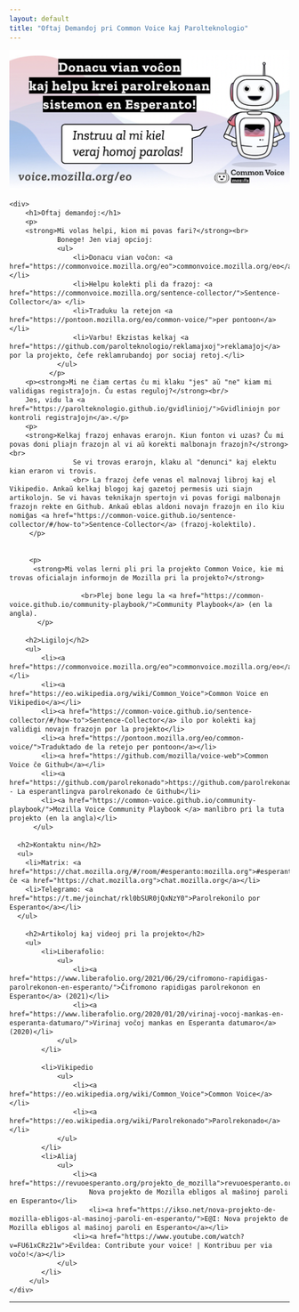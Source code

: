 ```yaml
---
layout: default
title: "Oftaj Demandoj pri Common Voice kaj Parolteknologio"
---
```

<div class="introduction">
<a href="https://commonvoice.mozilla.org/eo" target="_blank"><img src="2-1-banner.png" alt="" ></a>

    <div>
        <h1>Oftaj demandoj:</h1>
        <p>
        <strong>Mi volas helpi, kion mi povas fari?</strong><br>
                Bonege! Jen viaj opcioj:
                <ul>
                    <li>Donacu vian voĉon: <a href="https://commonvoice.mozilla.org/eo">commonvoice.mozilla.org/eo</a></li>
                    <li>Helpu kolekti pli da frazoj: <a href="https://commonvoice.mozilla.org/sentence-collector/">Sentence-Collector</a> </li>
                    <li>Traduku la retejon <a href="https://pontoon.mozilla.org/eo/common-voice/">per pontoon</a></li>
                    <li>Varbu! Ekzistas kelkaj <a href="https://github.com/parolteknologio/reklamajxoj">reklamaĵoj</a> por la projekto, ĉefe reklamrubandoj por sociaj retoj.</li>
                </ul>
              </p>
        <p><strong>Mi ne ĉiam certas ĉu mi klaku "jes" aŭ "ne" kiam mi validigas registraĵojn. Ĉu estas reguloj?</strong><br/>
        Jes, vidu la <a href="https://parolteknologio.github.io/gvidlinioj/">Gvidliniojn por kontroli registraĵojn</a>.</p>
        <p>
        <strong>Kelkaj frazoj enhavas erarojn. Kiun fonton vi uzas? Ĉu mi povas doni pliajn frazojn al vi aŭ korekti malbonajn frazojn?</strong><br>
                    Se vi trovas erarojn, klaku al "denunci" kaj elektu kian eraron vi trovis. 
                    <br> La frazoj ĉefe venas el malnovaj libroj kaj el Vikipedio. Ankaŭ kelkaj blogoj kaj gazetoj permesis uzi siajn artikolojn. Se vi havas teknikajn spertojn vi povas forigi malbonajn frazojn rekte en Github. Ankaŭ eblas aldoni novajn frazojn en ilo kiu nomiĝas <a href="https://common-voice.github.io/sentence-collector/#/how-to">Sentence-Collector</a> (frazoj-kolektilo).
         </p>
   

         <p>
          <strong>Mi volas lerni pli pri la projekto Common Voice, kie mi trovas oficialajn informojn de Mozilla pri la projekto?</strong>
                      
                      <br>Plej bone legu la <a href="https://common-voice.github.io/community-playbook/">Community Playbook</a> (en la angla).
           </p>
    
        <h2>Ligiloj</h2> 
        <ul>
            <li><a href="https://commonvoice.mozilla.org/eo">commonvoice.mozilla.org/eo</a></li>
            <li><a href="https://eo.wikipedia.org/wiki/Common_Voice">Common Voice en Vikipedio</a></li>
            <li><a href="https://common-voice.github.io/sentence-collector/#/how-to">Sentence-Collector</a> ilo por kolekti kaj validigi novajn frazojn por la projekto</li>
            <li><a href="https://pontoon.mozilla.org/eo/common-voice/">Traduktado de la retejo per pontoon</a></li>
            <li><a href="https://github.com/mozilla/voice-web">Common Voice ĉe Github</a></li>
            <li><a href="https://github.com/parolrekonado">https://github.com/parolrekonado</a> - La esperantlingva parolrekonado ĉe Github</li>
            <li><a href="https://common-voice.github.io/community-playbook/">Mozilla Voice Community Playbook </a> manlibro pri la tuta projekto (en la angla)</li>
          </ul>

      <h2>Kontaktu nin</h2>         
      <ul>
        <li>Matrix: <a href="https://chat.mozilla.org/#/room/#esperanto:mozilla.org">#esperanto:mozilla.org</a> ĉe <a href="https://chat.mozilla.org">chat.mozilla.org</a></li>
        <li>Telegramo: <a href="https://t.me/joinchat/rkl0bSUR0jQxNzY0">Parolrekonilo por Esperanto</a></li>
      </ul>

        <h2>Artikoloj kaj videoj pri la projekto</h2> 
        <ul>
            <li>Liberafolio:
                <ul> 
                    <li><a href="https://www.liberafolio.org/2021/06/29/cifromono-rapidigas-parolrekonon-en-esperanto/">Ĉifromono rapidigas parolrekonon en Esperanto</a> (2021)</li>
                    <li><a href="https://www.liberafolio.org/2020/01/20/virinaj-vocoj-mankas-en-esperanta-datumaro/">Virinaj voĉoj mankas en Esperanta datumaro</a> (2020)</li>
                </ul>
            </li>

            <li>Vikipedio
                <ul>
                    <li><a href="https://eo.wikipedia.org/wiki/Common_Voice">Common Voice</a></li>
                    <li><a href="https://eo.wikipedia.org/wiki/Parolrekonado">Parolrekonado</a></li>
                </ul>
            </li>
            <li>Aliaj
                <ul>
                    <li><a href="https://revuoesperanto.org/projekto_de_mozilla">revuoesperanto.org</a>
                        Nova projekto de Mozilla ebligos al maŝinoj paroli en Esperanto</li>
                        <li><a href="https://ikso.net/nova-projekto-de-mozilla-ebligos-al-masinoj-paroli-en-esperanto/">E@I: Nova projekto de Mozilla ebligos al maŝinoj paroli en Esperanto</a></li>
                    <li><a href="https://www.youtube.com/watch?v=FU61xCRz21w">Evildea: Contribute your voice! | Kontribuu per via voĉo!</a></li>
                </ul>
            </li>
         </ul>
    </div>

</div>

<hr>


<!-- <div class="toc">
  <h2>Paĝoj</h2>
  <ul class="texts">
  {% for item in site.texts %}

    <li class="text-title">
      <a href="{{ site.baseurl }}{{ item.url }}">
        {{ item.title }}
      </a>
    </li>
  {% endfor %}
  </ul>
</div> -->
